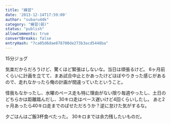 ```yaml
---
title: "練習"
date: '2013-12-14T17:59:00'
author: "subaru44k"
category: "練習(弱)"
status: "publish"
allowComments: true
convertBreaks: false
entryHash: "7ca05d6dae078700de273b3acd5448ba"
---
```

15分ジョグ

気楽だからだろうけど、驚くほど緊張はしないな。当日は頑張るけど。
6ヶ月前くらいに計画を立てて、まあ試合中止とかあったけどほぼやりきった感じがあるので、走れなかったら俺の計画が間違っていたということ。

怪我もなかったし、水曜のペース走も特に理由がない限り毎週やったし、土日のどちらかは距離踏んだし、30キロ走はペース遅いけど4回くらいしたし。
あと2ヶ月あったら40キロ走までのばせただろうか？逆に怠けた気がするな。

夕ごはんはご飯3杯食べたった。
30キロまでは余力残したいものだ。
